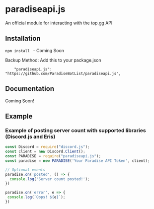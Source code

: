 # paradiseapi.js
An official module for interacting with the top.gg API

## Installation
`npm install ` - Coming Soon

Backup Method: 
Add this to your package.json
```
    "paradiseapi.js": "https://github.com/ParadiseBotList/paradiseapi.js",
```

## Documentation
Coming Soon!

## Example

### Example of posting server count with supported libraries (Discord.js and Eris)
```js
const Discord = require("discord.js");
const client = new Discord.Client();
const PARADISE = require("paradiseapi.js");
const paradise = new PARADISE('Your Paradise API Token', client);

// Optional events
paradise.on('posted', () => {
  console.log('Server count posted!');
})

paradise.on('error', e => {
 console.log(`Oops! ${e}`);
})
```
